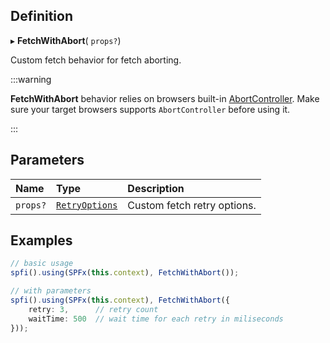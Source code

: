 ## Definition

▸ **FetchWithAbort**( `props?`)

Custom fetch behavior for fetch aborting. 

:::warning

**FetchWithAbort** behavior relies on browsers built-in [AbortController](https://developer.mozilla.org/en-US/docs/Web/API/AbortController).  Make sure your target browsers supports `AbortController` before using it.

:::

## Parameters

| Name | Type | Description |
| :------ | :------ | :------ |
| `props?` | [`RetryOptions`](../Interfaces/RetryOptions.md) | Custom fetch retry options. |

## Examples

```typescript
// basic usage
spfi().using(SPFx(this.context), FetchWithAbort());

// with parameters
spfi().using(SPFx(this.context), FetchWithAbort({
	retry: 3,      // retry count
	waitTime: 500  // wait time for each retry in miliseconds
}));
```